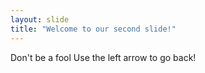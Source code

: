 ```yaml
---
layout: slide
title: "Welcome to our second slide!"
---
```

Don't be a fool
Use the left arrow to go back!
